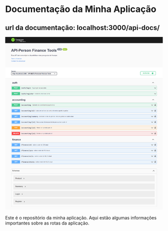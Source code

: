 # Documentação da Minha Aplicação

## url da documentação: localhost:3000/api-docs/

![swagger routes](./img/Swagger.png)

Este é o repositório da minha aplicação. Aqui estão algumas informações importantes sobre as rotas da aplicação.
